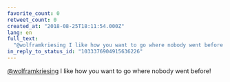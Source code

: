 ```yaml
---
favorite_count: 0
retweet_count: 0
created_at: "2018-08-25T18:11:54.000Z"
lang: en
full_text:
  "@wolframkriesing I like how you want to go where nobody went before!"
in_reply_to_status_id: "1033376904915636226"
---
```


[@wolframkriesing](https://twitter.com/wolframkriesing) I like how you want to
go where nobody went before!
